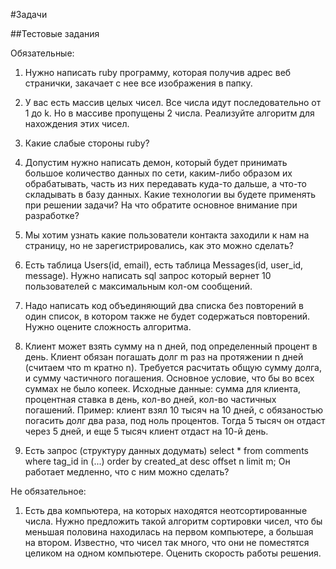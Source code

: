 #Задачи

##Тестовые задания

Обязательные:

1. Нужно написать ruby программу, которая получив адрес веб странички, закачает с нее все изображения в папку.

2. У вас есть массив целых чисел. Все числа идут последовательно от 1 до k. Но в
массиве пропущены 2 числа. Реализуйте алгоритм для нахождения этих чисел.

3. Какие слабые стороны ruby?

4. Допустим нужно написать демон, который будет принимать большое количество данных по сети, каким-либо образом их обрабатывать, часть из них передавать куда-то дальше, а что-то складывать в базу данных. Какие технологии вы будете применять при решении задачи? На что обратите основное внимание при разработке?

5. Мы хотим узнать какие пользователи контакта заходили к нам на страницу, но не зарегистрировались, как это можно сделать?

6. Есть таблица Users(id, email), есть таблица Messages(id, user_id, message). Нужно написать sql запрос который вернет 10 пользователей с максимальным кол-ом сообщений.

7. Надо написать код объединяющий два списка без повторений в один список, в котором также не будет содержаться повторений. Нужно оцените сложность алгоритма.

8. Клиент может взять сумму на n дней, под определенный процент в день. Клиент обязан погашать долг m раз на протяжении n дней (считаем что m кратно n). Требуется расчитать общую сумму долга, и сумму частичного погашения. Основное условие, что бы во всех суммах не было копеек.
Исходные данные: сумма для клиента, процентная ставка в день, кол-во дней, кол-во частичных погашений.
Пример: клиент взял 10 тысяч на 10 дней, с обязаностью погасить долг два раза, под ноль процентов. Тогда 5 тысяч он отдаст через 5 дней, и еще 5 тысяч клиент отдаст на 10-й день.

9. Есть запрос (структуру данных додумать)
select * from comments where tag_id in (...) order by created_at desc offset n limit m;
Он работает медленно, что с ним можно сделать?

Не обязательное:

1. Есть два компьютера, на которых находятся неотсортированные числа. Нужно предложить такой алгоритм сортировки чисел, что бы меньшая половина находилась на первом компьютере, а большая на втором. Известно, что чисел так много, что они не поместятся целиком на одном компьютере. Оценить скорость работы решения.
